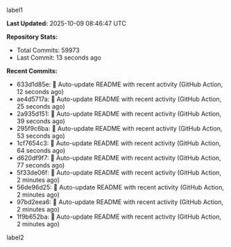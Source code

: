 
label1 
<!-- ACTIVITY_START -->
**Last Updated:** 2025-10-09 08:46:47 UTC

**Repository Stats:**
- Total Commits: 59973
- Last Commit: 13 seconds ago

**Recent Commits:**
- 633d1d85e: 🤖 Auto-update README with recent activity (GitHub Action, 12 seconds ago)
- ae4d5717a: 🤖 Auto-update README with recent activity (GitHub Action, 25 seconds ago)
- 2a935d151: 🤖 Auto-update README with recent activity (GitHub Action, 39 seconds ago)
- 295f9c6ba: 🤖 Auto-update README with recent activity (GitHub Action, 53 seconds ago)
- 1cf7654c3: 🤖 Auto-update README with recent activity (GitHub Action, 64 seconds ago)
- d620df9f7: 🤖 Auto-update README with recent activity (GitHub Action, 77 seconds ago)
- 5f33de06f: 🤖 Auto-update README with recent activity (GitHub Action, 2 minutes ago)
- 56de96d25: 🤖 Auto-update README with recent activity (GitHub Action, 2 minutes ago)
- 97bd2eea6: 🤖 Auto-update README with recent activity (GitHub Action, 2 minutes ago)
- 1f9b652ba: 🤖 Auto-update README with recent activity (GitHub Action, 2 minutes ago)
<!-- ACTIVITY_END -->

label2
